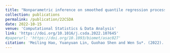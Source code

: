 ```yaml
---
title: "Nonparametric inference on smoothed quantile regression process"
collection: publications
permalink: /publication/22CSDA
date: 2022-10-15
venue: 'Computational Statistics & Data Analysis'
link: 'https://doi.org/10.1016/j.csda.2022.107645'
#paperurl: 'https://doi.org/10.1093/biomet/asac027'
citation: 'Meiling Hao, Yuanyuan Lin, Guohao Shen and Wen Su*. (2022). &quot;Nonparametric inference on smoothed quantile regression process. &quot; <i>Computational Statistics & Data Analysis.</i>.'
---
```

